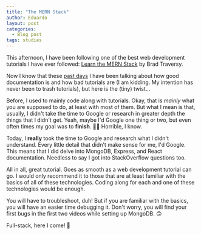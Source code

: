 ```yaml
---
title: "The MERN Stack"
author: Eduardo
layout: post
categories:
  - Blog post
tags: studies
---
```


This afternoon, I have been following one of the best web development tutorials I have ever followed: [Learn the MERN Stack](https://www.youtube.com/playlist?list=PLillGF-RfqbbiTGgA77tGO426V3hRF9iE) by Brad Traversy.

Now I know that these [past days]({{site.url}}/using-documentation) I have been talking about how good documentation is and how bad tutorials are (I am kidding. My intention has never been to trash tutorials), but here is the (tiny) twist...

Before, I used to mainly code along with tutorials. Okay, that is _mainly_ what you are supposed to do, at least with most of them. But what I mean is that, usually, I didn't take the time to Google or research in greater depth the things that I didn't get. Yeah, maybe I'd Google one thing or two, but even often times my goal was to **finish**. 🤦‍♂️ Horrible, I know.

Today, I **really** took the time to Google and research what I didn't understand. Every little detail that didn't make sense for me, I'd Google. This means that I did delve into MongoDB, Express, and React documentation. Needless to say I got into StackOverflow questions too.

All in all, great tutorial. Goes as smooth as a web development tutorial can go. I would only recommend it to those that are at least familiar with the basics of all of these technologies. Coding along for each and one of these technologies would be enough.

You will have to troubleshoot, duh! But if you are familiar with the basics, you will have an easier time debugging it. Don't worry, you will find your first bugs in the first two videos while setting up MongoDB. 🙃

Full-stack, here I come! 🚀
